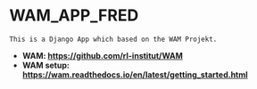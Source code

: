 # WAM_APP_FRED
```
This is a Django App which based on the WAM Projekt.
```
* **WAM: https://github.com/rl-institut/WAM**
* **WAM setup: https://wam.readthedocs.io/en/latest/getting_started.html**
